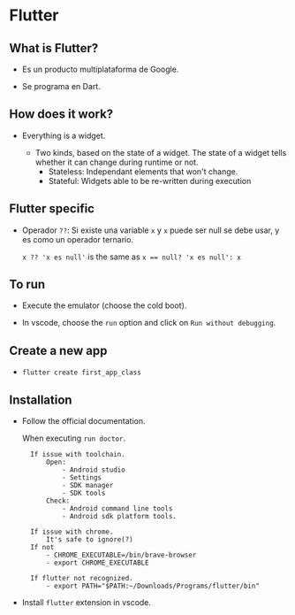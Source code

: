 # Flutter

## What is Flutter?

- Es un producto multiplataforma de Google.

- Se programa en Dart.

## How does it work?

- Everything is a widget.

    - Two kinds, based on the state of a widget. The state of a widget tells whether it can change during runtime or not. 
        - Stateless: Independant elements that won't change.
        - Stateful: Widgets able to be re-written during execution

## Flutter specific

- Operador `??`:
    Si existe una variable `x` y `x` puede ser null se debe usar, y es como un operador ternario. 
    
    `x ?? 'x es null'` is the same as `x == null? 'x es null': x`

## To run

- Execute the emulator (choose the cold boot).

- In vscode, choose the `run` option and click on `Run without debugging`.

## Create a new app

- `flutter create first_app_class`

## Installation

- Follow the official documentation.
 
    When executing `run doctor`.

        If issue with toolchain.
            Open:
                - Android studio
                - Settings
                - SDK manager
                - SDK tools
            Check:
                - Android command line tools
                - Android sdk platform tools.

        If issue with chrome.
            It's safe to ignore(?)
        If not
            - CHROME_EXECUTABLE=/bin/brave-browser
            - export CHROME_EXECUTABLE

        If flutter not recognized.
            - export PATH="$PATH:~/Downloads/Programs/flutter/bin"

- Install `flutter` extension in vscode.

